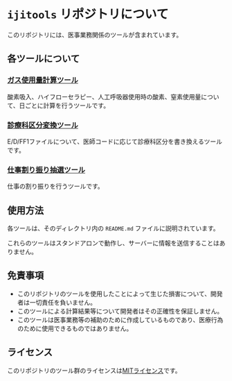 # `ijitools` リポジトリについて

このリポジトリには、医事業務関係のツールが含まれています。

## 各ツールについて

### [ガス使用量計算ツール](./gascalc/)

酸素吸入、ハイフローセラピー、人工呼吸器使用時の酸素、窒素使用量について、日ごとに計算を行うツールです。

### [診療科区分変換ツール](./convertDPCfiles/)

E/D/FF1ファイルについて、医師コードに応じて診療科区分を書き換えるツールです。

### [仕事割り振り抽選ツール](./chusen/)

仕事の割り振りを行うツールです。

## 使用方法

各ツールは、そのディレクトリ内の `README.md` ファイルに説明されています。

これらのツールはスタンドアロンで動作し、サーバーに情報を送信することはありません。

## 免責事項

- このリポジトリのツールを使用したことによって生じた損害について、開発者は一切責任を負いません。
- このツールによる計算結果等について開発者はその正確性を保証しません。
- このツールは医事業務等の補助のために作成しているものであり、医療行為のために使用できるものではありません。

## ライセンス

このリポジトリのツール群のライセンスは[MITライセンス](LICENSE)です。
